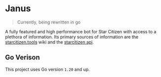# Janus

> Currently, being rewritten in go

A fully featured and high performance bot for Star Citizen with access to a plethora of information. Its primary sources of information are the [starcitizen.tools](https://starcitizen.tools/) wiki and the [starcitizen api](https://starcitizen-api.com/).

## Go Verison

This project uses Go version `1.20` and up.
